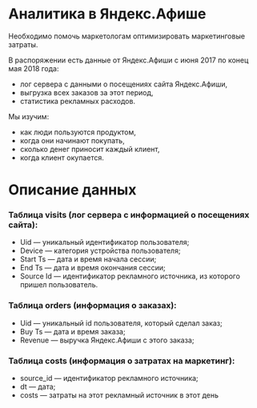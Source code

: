 # Аналитика в Яндекс.Афише

Необходимо помочь маркетологам оптимизировать маркетинговые затраты.  

В распоряжении есть данные от Яндекс.Афиши с июня 2017 по конец мая 2018 года:  
* лог сервера с данными о посещениях сайта Яндекс.Афиши,  
* выгрузка всех заказов за этот период,  
* статистика рекламных расходов.  

Мы изучим:  
* как люди пользуются продуктом,  
* когда они начинают покупать,  
* сколько денег приносит каждый клиент,  
* когда клиент окупается.

# Описание данных

### Таблица visits (лог сервера с информацией о посещениях сайта):
* Uid — уникальный идентификатор пользователя;
* Device — категория устройства пользователя;
* Start Ts — дата и время начала сессии;
* End Ts — дата и время окончания сессии;
* Source Id — идентификатор рекламного источника, из которого пришел пользователь.
### Таблица orders (информация о заказах):
* Uid — уникальный id пользователя, который сделал заказ;
* Buy Ts — дата и время заказа;
* Revenue — выручка Яндекс.Афиши с этого заказа;
### Таблица costs (информация о затратах на маркетинг):
* source_id — идентификатор рекламного источника;
* dt — дата;
* costs — затраты на этот рекламный источник в этот день
